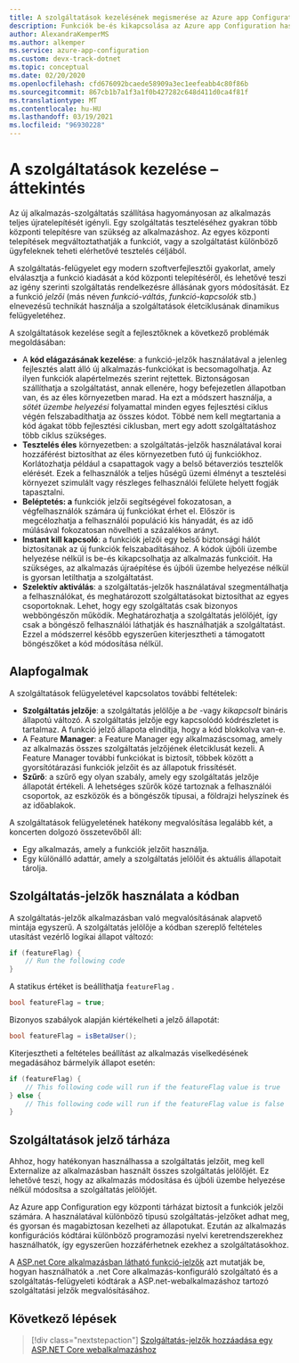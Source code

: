 ```yaml
---
title: A szolgáltatások kezelésének megismerése az Azure app Configuration használatával
description: Funkciók be-és kikapcsolása az Azure app Configuration használatával
author: AlexandraKemperMS
ms.author: alkemper
ms.service: azure-app-configuration
ms.custom: devx-track-dotnet
ms.topic: conceptual
ms.date: 02/20/2020
ms.openlocfilehash: cfd676092bcaede58909a3ec1eefeabb4c80f86b
ms.sourcegitcommit: 867cb1b7a1f3a1f0b427282c648d411d0ca4f81f
ms.translationtype: MT
ms.contentlocale: hu-HU
ms.lasthandoff: 03/19/2021
ms.locfileid: "96930228"
---
```

# <a name="feature-management-overview"></a>A szolgáltatások kezelése – áttekintés

Az új alkalmazás-szolgáltatás szállítása hagyományosan az alkalmazás teljes újratelepítését igényli. Egy szolgáltatás teszteléséhez gyakran több központi telepítésre van szükség az alkalmazáshoz.  Az egyes központi telepítések megváltoztathatják a funkciót, vagy a szolgáltatást különböző ügyfeleknek teheti elérhetővé tesztelés céljából.  

A szolgáltatás-felügyelet egy modern szoftverfejlesztői gyakorlat, amely elválasztja a funkció kiadását a kód központi telepítéséről, és lehetővé teszi az igény szerinti szolgáltatás rendelkezésre állásának gyors módosítását. Ez a funkció *jelzői* (más néven *funkció-váltás*, *funkció-kapcsolók* stb.) elnevezésű technikát használja a szolgáltatások életciklusának dinamikus felügyeletéhez.

A szolgáltatások kezelése segít a fejlesztőknek a következő problémák megoldásában:

* A **kód elágazásának kezelése**: a funkció-jelzők használatával a jelenleg fejlesztés alatt álló új alkalmazás-funkciókat is becsomagolhatja. Az ilyen funkciók alapértelmezés szerint rejtettek. Biztonságosan szállíthatja a szolgáltatást, annak ellenére, hogy befejezetlen állapotban van, és az éles környezetben marad. Ha ezt a módszert használja, a *sötét üzembe helyezési* folyamattal minden egyes fejlesztési ciklus végén felszabadíthatja az összes kódot. Többé nem kell megtartania a kód ágakat több fejlesztési ciklusban, mert egy adott szolgáltatáshoz több ciklus szükséges.
* **Tesztelés éles** környezetben: a szolgáltatás-jelzők használatával korai hozzáférést biztosíthat az éles környezetben futó új funkciókhoz. Korlátozhatja például a csapattagok vagy a belső bétaverziós tesztelők elérését. Ezek a felhasználók a teljes hűségű üzemi élményt a tesztelési környezet szimulált vagy részleges felhasználói felülete helyett fogják tapasztalni.
* **Beléptetés: a** funkciók jelzői segítségével fokozatosan, a végfelhasználók számára új funkciókat érhet el. Először is megcélozhatja a felhasználói populáció kis hányadát, és az idő múlásával fokozatosan növelheti a százalékos arányt.
* **Instant kill kapcsoló**: a funkciók jelzői egy belső biztonsági hálót biztosítanak az új funkciók felszabadításához. A kódok újbóli üzembe helyezése nélkül is be-és kikapcsolhatja az alkalmazás funkcióit. Ha szükséges, az alkalmazás újraépítése és újbóli üzembe helyezése nélkül is gyorsan letilthatja a szolgáltatást.
* **Szelektív aktiválás**: a szolgáltatás-jelzők használatával szegmentálhatja a felhasználókat, és meghatározott szolgáltatásokat biztosíthat az egyes csoportoknak. Lehet, hogy egy szolgáltatás csak bizonyos webböngészőn működik. Meghatározhatja a szolgáltatás jelölőjét, így csak a böngésző felhasználói láthatják és használhatják a szolgáltatást. Ezzel a módszerrel később egyszerűen kiterjesztheti a támogatott böngészőket a kód módosítása nélkül.

## <a name="basic-concepts"></a>Alapfogalmak

A szolgáltatások felügyeletével kapcsolatos további feltételek:

* **Szolgáltatás jelzője**: a szolgáltatás jelölője a *be* -vagy *kikapcsolt* bináris állapotú változó. A szolgáltatás jelzője egy kapcsolódó kódrészletet is tartalmaz. A funkció jelző állapota elindítja, hogy a kód blokkolva van-e.
* A Feature **Manager**: a Feature Manager egy alkalmazáscsomag, amely az alkalmazás összes szolgáltatás jelzőjének életciklusát kezeli. A Feature Manager további funkciókat is biztosít, többek között a gyorsítótárazási funkciók jelzőit és az állapotuk frissítését.
* **Szűrő**: a szűrő egy olyan szabály, amely egy szolgáltatás jelzője állapotát értékeli. A lehetséges szűrők közé tartoznak a felhasználói csoportok, az eszközök és a böngészők típusai, a földrajzi helyszínek és az időablakok.

A szolgáltatások felügyeletének hatékony megvalósítása legalább két, a koncerten dolgozó összetevőből áll:

* Egy alkalmazás, amely a funkciók jelzőit használja.
* Egy különálló adattár, amely a szolgáltatás jelölőit és aktuális állapotait tárolja.

## <a name="using-feature-flags-in-your-code"></a>Szolgáltatás-jelzők használata a kódban

A szolgáltatás-jelzők alkalmazásban való megvalósításának alapvető mintája egyszerű. A szolgáltatás jelölője a kódban szereplő feltételes utasítást vezérlő logikai állapot változó:

```csharp
if (featureFlag) {
    // Run the following code
}
```

A statikus értéket is beállíthatja `featureFlag` .

```csharp
bool featureFlag = true;
```

Bizonyos szabályok alapján kiértékelheti a jelző állapotát:

```csharp
bool featureFlag = isBetaUser();
```

Kiterjesztheti a feltételes beállítást az alkalmazás viselkedésének megadásához bármelyik állapot esetén:

```csharp
if (featureFlag) {
    // This following code will run if the featureFlag value is true
} else {
    // This following code will run if the featureFlag value is false
}
```

## <a name="feature-flag-repository"></a>Szolgáltatások jelző tárháza

Ahhoz, hogy hatékonyan használhassa a szolgáltatás jelzőit, meg kell Externalize az alkalmazásban használt összes szolgáltatás jelölőjét. Ez lehetővé teszi, hogy az alkalmazás módosítása és újbóli üzembe helyezése nélkül módosítsa a szolgáltatás jelölőjét.

Az Azure app Configuration egy központi tárházat biztosít a funkciók jelzői számára. A használatával különböző típusú szolgáltatás-jelzőket adhat meg, és gyorsan és magabiztosan kezelheti az állapotukat. Ezután az alkalmazás konfigurációs kódtárai különböző programozási nyelvi keretrendszerekhez használhatók, így egyszerűen hozzáférhetnek ezekhez a szolgáltatásokhoz.

A [ASP.net Core alkalmazásban látható funkció-jelzők](./use-feature-flags-dotnet-core.md) azt mutatják be, hogyan használhatók a .net Core alkalmazás-konfiguráló szolgáltató és a szolgáltatás-felügyeleti kódtárak a ASP.net-webalkalmazáshoz tartozó szolgáltatási jelzők megvalósításához.

## <a name="next-steps"></a>Következő lépések

> [!div class="nextstepaction"]
> [Szolgáltatás-jelzők hozzáadása egy ASP.NET Core webalkalmazáshoz](./quickstart-feature-flag-aspnet-core.md)  
